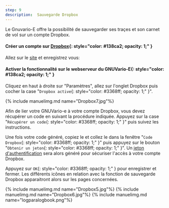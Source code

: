 ```yaml
---
step: 9
description:  Sauvegarde Dropbox
---
```


Le Gnuvario-E offre la possibilité de sauvegarder ses traçes et son carnet de vol sur un compte Dropbox.



#### **Créer un compte sur [Dropbox](https://www.dropbox.com/)**{: style="color:   #138ca2; opacity: 1;" } 

Allez sur le [site](https://www.dropbox.com/) et enregistrez vous:

#### **Activer la fonctionnalité sur le webserveur du GNUVario-E**{: style="color:   #138ca2; opacity: 1;" } 

Cliquez en haut à droite sur "Paramètres", allez sur l'onglet Dropbox puis cocher la case "`Dropbox active`{: style="color:   #3368ff; opacity: 1;" }".

{% include manuelimg.md name="Dropbox7.jpg"%}

Afin de lier votre GNUVario-e à votre compte Dropbox, vous devez récupérer un code en suivant la procédure indiquée. Appuyez sur la case "`Récupérer un code`{: style="color:   #3368ff; opacity: 1;" }" puis suivez les instructions.

Une fois votre code généré, copiez le et collez le dans la fenêtre "`Code Dropbox`{: style="color:   #3368ff; opacity: 1;" }" puis appuyez sur le bouton "`Obtenir un jeton`{: style="color:   #3368ff; opacity: 1;" }". Un [jeton d'authentification](https://fr.wikipedia.org/wiki/Jeton_d%27authentification) sera alors généré pour sécuriser l'accès à votre compte Dropbox. 

Appuyez sur `OK`{: style="color:   #3368ff; opacity: 1;" } pour enregistrer et fermer. Les différents icônes en relation avec la fonction de sauvegarde Dropbox apparaitront alors sur les pages concernées. 

{% include manuelimg.md name="Dropbox5.jpg"%}
{% include manuelimg.md name="Dropbox6.jpg"%}
{% include manuelimg.md name="logparalogbook.png"%}


